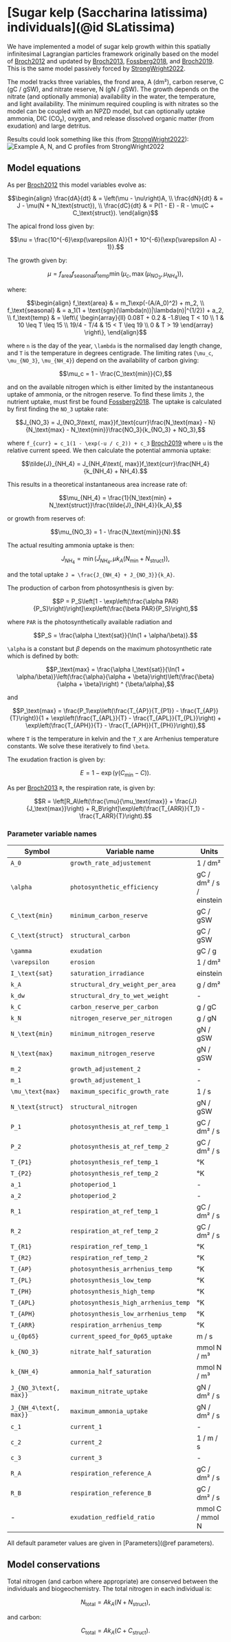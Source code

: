 # [Sugar kelp (Saccharina latissima) individuals](@id SLatissima)

We have implemented a model of sugar kelp growth within this spatially infinitesimal Lagrangian particles framework originally based on the model of [Broch2012](@citet) and updated by [Broch2013](@citet), [Fossberg2018](@citet), and [Broch2019](@citet). This is the same model passively forced by [StrongWright2022](@citet).

The model tracks three variables, the frond area, A (dm²), carbon reserve, C (gC / gSW), and nitrate reserve, N (gN / gSW). The growth depends on the nitrate (and optionally ammonia) availability in the water, the temperature, and light availability. The minimum required coupling is with nitrates so the model can be coupled with an NPZD model, but can optionally uptake ammonia, DIC (CO₂), oxygen, and release dissolved organic matter (from exudation) and large detritus.  

Results could look something like this (from [StrongWright2022](@citet)):
![Example A, N, and C profiles from [StrongWright2022](@citet)](https://www.frontiersin.org/files/Articles/793977/fmars-08-793977-HTML/image_m/fmars-08-793977-g002.jpg)

## Model equations

As per [Broch2012](@citet) this model variables evolve as:

```math
\begin{align}
\frac{dA}{dt} & = \left(\mu - \nu\right)A, \\
\frac{dN}{dt} & = J - \mu(N + N_\text{struct}), \\
\frac{dC}{dt} & = P(1 - E) - R - \mu(C + C_\text{struct}).
\end{align}
```

The apical frond loss given by:

```math
\nu = \frac{10^{-6}\exp(\varepsilon A)}{1 + 10^{-6}(\exp(\varepsilon A) - 1)}.
```

The growth given by:

```math
\mu = f_\text{area}f_\text{seasonal}f_\text{temp}\min\left(\mu_c, \max(\mu_{NO_3}, \mu_{NH_4})\right),
```

where:

```math
\begin{align}
f_\text{area} & = m_1\exp(-(A/A_0)^2) + m_2, \\
f_\text{seasonal} & = a_1(1 + \text{sgn}(\lambda(n))|\lambda(n)|^{1/2}) + a_2, \\
f_\text{temp} & = \left\{ \begin{array}{ll}
                      0.08T + 0.2 & -1.8\leq T < 10 \\
                      1           & 10 \leq T \leq 15 \\
                      19/4 - T/4  & 15 < T \leq 19 \\
                      0           & T > 19
                   \end{array} \right\},
\end{align}
```

where ``n`` is the day of the year, ``\lambda`` is the normalised day length change, and ``T`` is the temperature in degrees centigrade. The limiting rates (``\mu_c``, ``\mu_{NO_3}``, ``\mu_{NH_4}``) depend on the availability of carbon giving:

```math
\mu_c = 1 - \frac{C_\text{min}}{C},
```

and on the available nitrogen which is either limited by the instantaneous uptake of ammonia, or the nitrogen reserve. To find these limits ``J``, the nutrient uptake, must first be found [Fossberg2018](@citep). The uptake is calculated by first finding the ``NO_3`` uptake rate:

```math
J_{NO_3} = J_{NO_3\text{, max}}f_\text{curr}\frac{N_\text{max} - N}{N_\text{max} - N_\text{min}}\frac{NO_3}{k_{NO_3} + NO_3},
```

where ``f_{curr} = c_1(1 - \exp(-u / c_2)) + c_3`` [Broch2019](@citep) where ``u`` is the relative current speed. We then calculate the potential ammonia uptake:

```math
\tilde{J}_{NH_4} = J_{NH_4\text{, max}}f_\text{curr}\frac{NH_4}{k_{NH_4} + NH_4}.
```

This results in a theoretical instantaneous area increase rate of:

```math
\mu_{NH_4} = \frac{1}{N_\text{min} + N_\text{struct}}\frac{\tilde{J}_{NH_4}}{k_A},
```

or growth from reserves of:

```math
\mu_{NO_3} = 1 - \frac{N_\text{min}}{N}.
```

The actual resulting ammonia uptake is then:

```math
J_{NH_4} = \min\left(\tilde{J}_{NH_4}, \mu k_A (N_\text{min} + N_\text{struct})\right),
```

and the total uptake ``J = \frac{J_{NH_4} + J_{NO_3}}{k_A}``.

The production of carbon from photosynthesis is given by:

```math
P = P_S\left[1 - \exp\left(\frac{\alpha PAR}{P_S}\right)\right]\exp\left(\frac{\beta PAR}{P_S}\right),
```

where ``PAR`` is the photosynthetically available radiation and

```math
P_S = \frac{\alpha I_\text{sat}}{\ln(1 + \alpha/\beta)}.
```

``\alpha`` is a constant but $\beta$ depends on the maximum photosynthetic rate which is defined by both:

```math
P_\text{max} = \frac{\alpha I_\text{sat}}{\ln(1 + \alpha/\beta)}\left(\frac{\alpha}{\alpha + \beta}\right)\left(\frac{\beta}{\alpha + \beta}\right) ^ {\beta/\alpha},
```

and

```math
P_\text{max} = \frac{P_1\exp\left(\frac{T_{AP}}{T_{P1}} - \frac{T_{AP}}{T}\right)}{1 + \exp\left(\frac{T_{APL}}{T} - \frac{T_{APL}}{T_{PL}}\right) + \exp\left(\frac{T_{APH}}{T} - \frac{T_{APH}}{T_{PH}}\right)},
```

where ``T`` is the temperature in kelvin and the ``T_X`` are Arrhenius temperature constants. We solve these iteratively to find ``\beta``.

The exudation fraction is given by:

```math
E = 1 - \exp\left(\gamma(C_\min - C)\right).
```

As per [Broch2013](@citet) ``R``, the respiration rate, is given by:

```math
R = \left[R_A\left(\frac{\mu}{\mu_\text{max}} + \frac{J}{J_\text{max}}\right) + R_B\right]\exp\left(\frac{T_{ARR}}{T_1} - \frac{T_ARR}{T}\right).
```

### Parameter variable names

| Symbol                   | Variable name                        | Units                   |
|--------------------------|--------------------------------------|-------------------------|
| ``A_0``                  | `growth_rate_adjustement`            | 1 / dm²                 |
| ``\alpha``               | `photosynthetic_efficiency`          | gC / dm² / s / einstein |
| ``C_\text{min}``         | `minimum_carbon_reserve`             | gC / gSW                |
| ``C_\text{struct}``      | `structural_carbon`                  | gC / gSW                |
| ``\gamma``               | `exudation`                          | gC / g                  |
| ``\varepsilon``          | `erosion`                            | 1 / dm²                 |
| ``I_\text{sat}``         | `saturation_irradiance`              | einstein                |
| ``k_A``                  | `structural_dry_weight_per_area`     | g / dm²                 |
| ``k_dw``                 | `structural_dry_to_wet_weight`       | -                       |
| ``k_C``                  | `carbon_reserve_per_carbon`          | g / gC                  |
| ``k_N``                  | `nitrogen_reserve_per_nitrogen`      | g / gN                  |
| ``N_\text{min}``         | `minimum_nitrogen_reserve`           | gN / gSW                |
| ``N_\text{max}``         | `maximum_nitrogen_reserve`           | gN / gSW                |
| ``m_2``                  | `growth_adjustement_2`               | -                       |
| ``m_1``                  | `growth_adjustement_1`               | -                       |
| ``\mu_\text{max}``       | `maximum_specific_growth_rate`       | 1 / s                   |
| ``N_\text{struct}``      | `structural_nitrogen`                | gN / gSW                |
| ``P_1``                  | `photosynthesis_at_ref_temp_1`       | gC / dm² / s            |
| ``P_2``                  | `photosynthesis_at_ref_temp_2`       | gC / dm² / s            |
| ``T_{P1}``               | `photosynthesis_ref_temp_1`          | °K                      |
| ``T_{P2}``               | `photosynthesis_ref_temp_2`          | °K                      |
| ``a_1``                  | `photoperiod_1`                      | -                       |
| ``a_2``                  | `photoperiod_2`                      | -                       |
| ``R_1``                  | `respiration_at_ref_temp_1`          | gC / dm² / s            |
| ``R_2``                  | `respiration_at_ref_temp_2`          | gC / dm² / s            |
| ``T_{R1}``               | `respiration_ref_temp_1`             | °K                      |
| ``T_{R2}``               | `respiration_ref_temp_2`             | °K                      |
| ``T_{AP}``               | `photosynthesis_arrhenius_temp`      | °K                      |
| ``T_{PL}``               | `photosynthesis_low_temp`            | °K                      |
| ``T_{PH}``               | `photosynthesis_high_temp`           | °K                      |
| ``T_{APL}``              | `photosynthesis_high_arrhenius_temp` | °K                      |
| ``T_{APH}``              | `photosynthesis_low_arrhenius_temp`  | °K                      |
| ``T_{ARR}``              | `respiration_arrhenius_temp`         | °K                      |
| ``u_{0p65}``             | `current_speed_for_0p65_uptake`      | m / s                   |
| ``k_{NO_3}``             | `nitrate_half_saturation`            | mmol N / m³             |
| ``k_{NH_4}``             | `ammonia_half_saturation`            | mmol N / m³             |
| ``J_{NO_3\text{, max}}`` | `maximum_nitrate_uptake`             | gN / dm² / s            |
| ``J_{NH_4\text{, max}}`` | `maximum_ammonia_uptake`             | gN / dm² / s            |
| ``c_1``                  | `current_1`                          | -                       |
| ``c_2``                  | `current_2`                          | 1 / m / s               |
| ``c_3``                  | `current_3`                          | -                       |
| ``R_A``                  | `respiration_reference_A`            | gC / dm² / s            |
| ``R_B``                  | `respiration_reference_B`            | gC / dm² / s            |
| -                        | `exudation_redfield_ratio`           | mmol C / mmol N         |

All default parameter values are given in [Parameters](@ref parameters).

## Model conservations

Total nitrogen (and carbon where appropriate) are conserved between the individuals and biogeochemistry. The total nitrogen in each individual is:

```math
N_\text{total} = Ak_A(N + N_\text{struct}),
```

and carbon:

```math
C_\text{total} = Ak_A(C + C_\text{struct}).
```
